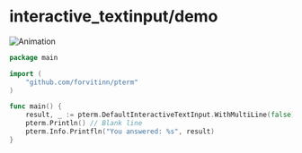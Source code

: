 # interactive_textinput/demo

![Animation](animation.svg)

```go
package main

import (
	"github.com/forvitinn/pterm"
)

func main() {
	result, _ := pterm.DefaultInteractiveTextInput.WithMultiLine(false).Show()
	pterm.Println() // Blank line
	pterm.Info.Printfln("You answered: %s", result)
}

```
